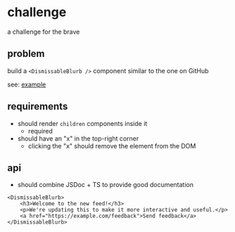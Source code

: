 # challenge

a challenge for the brave

## problem
build a `<DismissableBlurb />` component similar to the one on GitHub

see: [example](./src/assets/dismissable-blurb-github.png)

## requirements
- should render `children` components inside it
    - required
- should have an "x" in the top-right corner
    - clicking the "x" should remove the element from the DOM

## api
- should combine JSDoc + TS to provide good documentation

```tsx
<DismissableBlurb>
    <h3>Welcome to the new feed!</h3>
    <p>We're updating this to make it more interactive and useful.</p>
    <a href="https://example.com/feedback">Send feedback</a>
</DismissableBlurb>
```